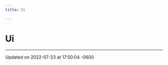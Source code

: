 ```yaml
---
title: Ui

---
```


# Ui








-------------------------------

Updated on 2022-07-23 at 17:50:04 -0600